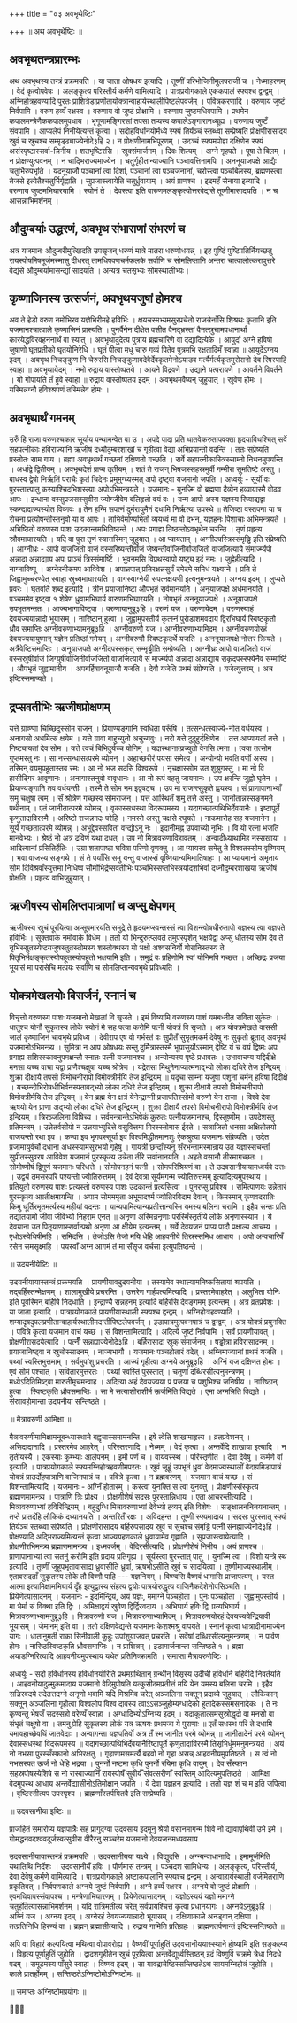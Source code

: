 +++
title = "०३ अवभृथेष्टिः"

+++
॥ अथ अवभृथेष्टिः ॥

## अवभृथतन्त्रप्रारम्भः

अथ अवभृथस्य तन्त्रं प्रक्रमयति । या जाता ओषधय इत्यादि । तूष्णीं परिभोजिनीमुलपराजीं च । नेध्माहरणम् । वेदं कृत्वोपवेषः । अलङ्कृत्य परिस्तीर्य कर्मणे वामित्यादि । पात्रप्रयोगकाले एककपालं स्फ्यश्च द्वन्द्वम् । अग्निहोत्रहवण्यादि पुरतः प्राशित्रेडाप्रणीतायोक्त्रान्वाहार्यस्थालीपिष्टलेपवर्जम् । पवित्रकरणादि । वरुणाय जुष्टं निर्वपामि । वरुण हव्यँ रक्षस्व । वरुणाय वो जुष्टं प्रोक्षामि । वरुणाय जुष्टमधिवपामि । प्रथमेन कपालमन्त्रेणैककपालमुपधाय । भृगूणामङ्गिरसां तपसा तप्यस्व कपालेऽङ्गारानध्यूह्य । वरुणाय जुष्टँ संवपामि । आप्यलेपं निनीयेत्यन्तं कृत्वा । सदोहविर्धानयोर्मध्ये स्फ्यं तिर्यञ्चं स्तब्ध्वा सम्प्रेष्यति प्रोक्षणीरासादय स्रुवं च स्रुचश्च सम्मृड्ढ्याज्येनोदे३हि २। न प्रोक्षणीनामभिपूरणम् । उदञ्चं स्फ्यमपोह्य दक्षिणेन स्फ्यं असंस्पृष्टास्सर्वा-न्निनीय । शतभृष्टिरसि । स्रुक्संमार्जनम् । दिवः शिल्पम् । अग्ने गृहपते । पूषा ते बिलम् । न प्रोक्षण्युत्पवनम् । न चाद्भिराज्यमाज्येन । चतुर्गृहीतान्याज्यानि पञ्चावत्तिनामपि । अननूयाजपक्षे आद्यैः चतुर्भिरुपभृति । यदनूयाजौ पञ्चानां त्वा दिशां, पञ्चानां त्वा पञ्चजनानां, चरोस्त्वा पञ्चबिलस्य, ब्रह्मणस्त्वा तेजसे इत्येतैश्चतुर्भिर्गृह्णाति । सुप्रजास्त्वायेति चतुर्ध्रुवायाम् । अयं प्राणश्च । इदमहँ सेनाया इत्यादि । वरुणाय जुष्टमभिघारयामि । स्योनं ते । देवस्त्वा इति वारुणमलङ्कृत्योत्तरवेद्यंसे तूष्णीमासादयति । न च आसन्नाभिमर्शनम् ।

## औदुम्बर्याः उद्धरणं, अवभृथ संभाराणां संभरणं च

अत्र यजमानः औदुम्बरीमुत्खिदति उपसृजन् धरुणं मात्रे मातरा धरुणोधयन्न् । इह पुष्टिं पुष्टिपतिर्नियच्छतु रायस्पोषमिषमूर्जमस्मासु दीधरत् तामधिषवणचर्मफलके सर्वाणि च सोमलिप्तानि अन्तरा चात्वालोत्करावुत्तरे वेद्यंसे औदुम्बर्यामासन्द्यां सादयति । अन्यत्र चतसृभ्यः सोमस्थालीभ्यः।

## कृष्णाजिनस्य उत्सर्जनं, अवभृथयजुषां होमश्च

अव ते हेडो वरुण नमोभिरव यज्ञेभिरीमहे हविर्भिः । क्षयन्नस्मभ्यमसुरप्रचेतो राजन्नेनाँसि शिश्रथः कृतानि इति यजमानश्चात्वाले कृष्णाजिनं प्रास्यति । पुनर्वैनेन दीक्षेत वसीत वैनद्भ्रस्तां वैनत्स्रुचामवधानार्थां कारयेद्धविरवहननार्थं वा स्यात् । अवभृथादुदेत्य पुत्राय ब्रह्मचारिणे वा दद्यादित्येके । आयुर्दा अग्ने हविषो जुषाणो घृतप्रतीको घृतयोनिरेधि । घृतं पीत्वा मधु चारु गव्यं पितेव पुत्रमभि रक्षतादिमँ स्वाहा ॥ आयुर्देऽग्नय इदम् । अवभृथ निचङ्कुण नि चेरुरसि निचङ्कुणावदेवैर्देवकृतमेनोऽयाडव मर्त्यैर्मर्त्यकृतमुरोरानो देव रिषस्पाहि स्वाहा ॥ अवभृथायेदम् । नमो रुद्राय वास्तोष्पतये । आयने विद्रवणे । उद्याने यत्परायणे । आवर्तने विवर्तने । यो गोपायति तँ हुवे स्वाहा ॥ रुद्राय वास्तोष्पतय इदम् । अवभृथमवैष्यन् जुहुयात् । स्रुवेण होमः । यस्मिन्नग्नौ हविश्श्रपणं तस्मिन्नेव होमः ।

## अवभृथार्थं गमनम्

उरुँ हि राजा वरुणश्चकार सूर्याय पन्थामन्वेत वा उ । अपदे पादा प्रति धातवेकरुतापवक्ता हृदयाविधश्चित् सर्वे सहपत्नीकाः हविराज्यानि ऋजीषं दध्यौदुम्बरशाखां च गृहीत्वा वेद्या अभिप्रयान्तो वदन्ति । ततः संप्रेष्यति प्रस्तोतः साम गाय । ब्रह्मा अवभृथार्थं गच्छतां दक्षिणतो गच्छति । सर्वे सहपत्नीकास्त्रिस्साम्नो निधनमुपयन्ति । अर्धाद्वे द्वितीयम् । अवभृथदेशं प्राप्य तृतीयम् । शतं ते राजन् भिषजस्सहस्रमुर्वी गम्भीरा सुमतिष्टे अस्तु । बाधस्व द्वेषो निर्ऋतिं पराचैः कृतं चिदेनः प्रमुमुग्ध्यस्मत् अपो दृष्ट्वा यजमानो जपति । अध्वर्युः - सूर्यो वः पुरस्तात्त्पातु कस्याश्चिदभिशस्त्याः अपोऽभिमन्त्रयते । यजमानः - युनज्मि वो ब्रह्मणा दैव्येन हव्यायास्मै वोढव आपः । इन्धाना वस्सुप्रजसस्सुवीरा ज्योग्जीवेम बलिहृतो वयं वः । यन्म आपो अस्य यज्ञस्य रिष्याद्यद्वा स्कन्दादाज्यस्योत विष्णवः ॥ तेन हन्मि सपत्नं दुर्मरायुमैनं दधामि निर्ऋत्या उपस्थे ॥ तेजिष्ठा वस्तपना या च रोचना प्रत्योषन्तीस्तनुवो या व आपः । ताभिर्वर्माण्यभितो व्ययध्वं मा वो दभन्, यज्ञहनः पिशाचाः अभिमन्त्रयते । अभिष्ठितो वरुणस्य पाशः उदकान्तमभितिष्ठन्ते । अपः प्रगाह्य तिष्ठन्तोऽवभृथेन चरन्ति । तृणं प्रहृत्य स्रौवमाघारयति । यदि वा पुरा तृणं स्यात्तस्मिन् जुहुयात् । आ प्यायताम् । अग्नीदपस्त्रिस्संमृड्ढि इति संप्रेष्यति । आग्नीध्रः - आपो वाजजितो वाजं वस्सरिष्यन्तीर्वाजं जेष्यन्तीर्वाजिनीर्वाजजितो वाजजित्यायै संमार्ज्म्यपो अन्नादा अन्नाद्याय अपः प्राञ्चं त्रिस्संमार्ष्टि । भुवनमसि विप्रथस्वापो यष्ट्र्य इदं नमः । जुह्वेहीत्यादि । नाग्नाविष्णू । अग्नेरनीकमप आविवेश । अपान्नपात् प्रतिरक्षन्नसुर्यं दमेदमे समिधं यक्ष्यग्ने । प्रति ते जिह्वामुच्चरण्येत् स्वाहा स्रुच्यमाघारयति । वागस्याग्नेयी सपत्नक्षयणी इत्यनुमन्त्रयते । अग्नय इदम् । लुप्यते प्रवरः । घृतवति शब्द इत्यादि । त्रीन् प्रयाजानिष्टा औपभृतं सर्वमानयति । अनूयाजपक्षे अर्धमानयति । पञ्चममेव इष्ट्वा १ शेषेण ध्रुवामभिघार्य वारुणमभिघारयति । नोपभृतं अननूयाजपक्षे । अनूयाजपक्षे उपभृतमन्ततः । आज्यभागाविष्ट्वा । वरुणायानुब्रू३हि । वरुणं यज । वरुणायेदम् । वरुणस्याहं देवयज्ययान्नादो भूयासम् । नारिष्ठान् हुत्वा । जुह्वामुपस्तीर्य कृत्स्नं पुरोडाशमवदाय द्विरभिघार्य स्विष्टकृतौ ध्रौव समाप्तिः अग्नीवरुणाभ्यामनुब्रू३हि । अग्नीवरुणौ यज । अग्नीवरुणाभ्यामिदम् । अग्नीवरुणयोरहं देवयज्ययायुष्मान् यज्ञेन प्रतिष्ठां गमेयम् । अग्नीवरुणौ स्विष्टकृदर्थे यजति । अननूयाजपक्षे नोत्तरं क्रियते । अत्रैवेष्टिसमाप्तिः । अनूयाजपक्षे अग्नीदपस्सकृत् सम्मृड्ढीति सम्प्रेष्यति । आग्नीध्रः आपो वाजजितो वाजं वस्सस्रुषीर्वाजं जिग्युषीर्वाजिनीर्वाजजितो वाजजित्यायै सं मार्ज्म्यपो अन्नादा अन्नाद्याय सकृदपस्स्फ्येनैव सम्मार्ष्टि । औपभृतं जुह्वामानीय । अपबर्हिषावनूयाजौ यजति । देवौ यजेति प्रथमं संप्रेष्यति । यजेत्युत्तरम् । अत्र इष्टिस्समाप्यते ।

## द्रप्सवतीभिः ऋजीषप्रोक्षणम्

यत्ते ग्राव्ण्णा चिच्छिदुस्सोम राजन् । प्रियाण्यङ्गानि स्वधिता परूँषि । तत्सन्धत्स्वाज्ये-नोत वर्धयस्व । अनागसो अधमित्सं क्षयेम । यत्ते ग्रावा बाहुच्युतो अचुच्यवुः । नरो यत्ते दुदुहुर्दक्षिणेन । तत्त आप्यायतां तत्ते । निष्ट्यायतां देव सोम । यत्ते त्वचं बिभिदुर्यच्च योनिम् । यदास्थानात्प्रच्युतो वेनसि त्मना । त्वया तत्सोम गुप्तमस्तु नः । सा नस्सन्धासत्परमे व्योमन् । अहाच्छरीरं पयसा समेत्य । अन्योन्यो भवति वर्णो अस्य । तस्मिन् वयमुपहूतास्तव स्मः । आ नो भज सदसि विश्वरूपे । नृचक्षास्सोम उत शुश्रुगस्तु । मा नो वि हासीद्गिर आवृणानः । अनागास्तनुवो वावृधानः । आ नो रूपं वहतु जायमानः । उप क्षरन्ति जुह्वो घृतेन । प्रियाण्यङ्गानि तव वर्धयन्तीः । तस्मै ते सोम नम इद्वषट्च । उप मा राजन्त्सुकृते ह्वयस्व । सं प्राणापानाभ्याँ समु चक्षुषा त्वम् । सँ श्रोत्रेण गच्छस्व सोमराजन् । यत्त आस्थितँ शमु तत्ते अस्तु । जानीतान्नस्सङ्गमने पथीनाम् । एतं जानीतात्परमे व्योमन्न् । वृकास्सधस्था विदरूपमस्य । यदागच्छात्पथिभिर्देवयानैः । इष्टापूर्ते कृणुतादाविरस्मै । अरिष्टो राजन्नगदः परेहि । नमस्ते अस्तु चक्षसे रघूयते । नाकमारोह सह यजमानेन । सूर्यं गच्छतात्परमे व्योमन्न् । अभूद्देवस्सविता वन्द्योऽनु नः । इदानीमह्न उपवाच्यो नृभिः । वि यो रत्ना भजति मानवेभ्यः । श्रेष्ठं नो अत्र द्रविणं यथा दधत् । उप नो मित्रावरुणाविहावतम् । अन्वादीध्याथामिह नस्सखाया । आदित्यानां प्रसितिर्हेतिः । उग्रा शतापाष्ठा घविषा परिणो वृणक्तु । आ प्यायस्व समेतु ते विश्वतस्सोम वृष्णियम् । भवा वाजस्य सङ्गथे । सं ते पयाँसि समु यन्तु वाजास्सं वृष्णियान्यभिमातिषाहः । आ प्यायमानो अमृताय सोम दिविश्रवाँस्युत्तमा निधिष्व सौमीभिर्द्रप्सवतीभिः पञ्चभिस्सप्तभिस्त्रयोदशभिर्वा दध्नौदुम्बरशाखया ऋजीषं प्रोक्षति । प्रहृत्य वाभिजुहुयात् ।

## ऋजीषस्य सोमलिप्तपात्राणां च अप्सु क्षेपणम्

ऋजीषस्य स्रुचं पूरयित्वा अप्सूपमारयति समुद्रे ते हृदयमप्स्वन्तस्सं त्वा विशन्त्वोषधीरुतापो यज्ञस्य त्वा यज्ञपते हविर्भिः । सूक्तवाके नमोवाके विधेम । ततो यो भिन्दुरुत्प्लवते तमुपस्पृशेत् भक्षयेद्वा अप्सु धौतस्य सोम देव ते नृभिस्सुतस्येष्टयजुषस्तुतस्तोमस्य शस्तोक्थस्य यो भक्षो अश्वसनिर्यो गोसनिस्तस्य ते पितृभिर्भक्षङ्कृतस्योपहूतस्योपहूतो भक्षयामि इति । समुद्रं वः प्रहिणोमि स्वां योनिमपि गच्छत । अच्छिद्रः प्रजया भूयासं मा परासेचि मत्पयः सर्वाणि च सोमलिप्तान्यवभृथे प्रविध्यति ।

## योक्त्रमेखलयोः विसर्जनं, स्नानं च

विचृत्तो वरुणस्य पाशः यजमानो मेखलां वि सृजते । इमं विष्यामि वरुणस्य पाशं यमबध्नीत सविता सुकेतः । धातुश्च योनौ सुकृतस्य लोके स्योनं मे सह पत्या करोमि पत्नी योक्त्रं वि सृजते । अत्र योक्त्रमेखले वाससी जालं कृष्णाजिनं चावभृथे प्रविध्य । देवीराप एष वो गर्भस्तं वः सुप्रीतँ सुभृतमकर्म देवेषु नः सुकृतो ब्रूतात् अवभृथं यजमानोऽभिमन्त्र्य । सुमित्रा न आप ओषधयः सन्तु दुर्मित्रास्तस्मै भूयासुर्योऽस्मान् द्वेष्टि यं च वयं द्विष्मः अपः प्रगाह्य सशिरस्कावनुपमक्षन्तौ स्नातः पत्नी यजमानश्च । अन्योन्यस्य पृष्ठे प्रधावतः । उभावाचम्य यद्दिदीक्षे मनसा यच्च वाचा यद्वा प्राणैश्चक्षुषा यच्च श्रोत्रेण । यद्रेतसा मिथुनेनाप्यात्मनाद्भ्यो लोका दधिरे तेज इन्द्रियम् । शुक्रा दीक्षायै तपसो विमोचनीरापो विमोक्त्रीर्मयि तेज इन्द्रियम् ॥ यदृचा साम्ना यजुषा पशूनां चर्मन् हविषा दिदीक्षे । यच्छन्दोभिरोषधीभिर्वनस्पतावद्भ्यो लोका दधिरे तेज इन्द्रियम् । शुक्रा दीक्षायै तपसो विमोचनीरापो विमोक्त्रीर्मयि तेज इन्द्रियम् ॥ येन ब्रह्म येन क्षत्रं येनेन्द्राग्नी प्रजापतिस्सोमो वरुणो येन राजा । विश्वे देवा ऋषयो येन प्राणा अद्भ्यो लोका दधिरे तेज इन्द्रियम् । शुक्रा दीक्षायै तपसो विमोचनीरापो विमोक्त्रीर्मयि तेज इन्द्रियम् ॥ त्रिरञ्जलिना विषिच्य । सर्वमन्त्रान्तेऽभिषेकं कुरुतः पत्नीयजमानश्च, द्विस्तूष्णीम् । उपदेशस्तु प्रतिमन्त्रम् । उन्नेतर्वसीयो न उन्नयाभ्युदित्ते वसुवित्तमा गिरस्स्तोमास ईरते । सत्राजितो धनसा अक्षितोतयो वाजयन्तो रथा इव । कण्वा इव भृगवस्सूर्या इव विश्वमिद्धीतमानशुः ऐकश्रुत्या यजमानः संप्रेष्यति । उदेत प्रजामायुर्वर्चो दधाना अधस्स्यामसुरभयो गृहेषु । गायत्री छन्दाँस्यनु सँरभन्तामस्मान्राय उत यज्ञास्सचन्ताँ सुप्रीतस्सुवरप आविवेश यजमानं पुरस्कृत्य उन्नेता तीरे सर्वानानयति । अहते वसानौ तीरमागच्छतः । सोमोष्णीषं द्विगुणं यजमानः परिधत्ते । सोमोपनहनं पत्नी । सोमपरिश्रियणं वा । ते उदवसानीयायामध्वर्यवे दत्तः । उद्वयं तमसस्परि पश्यन्तो ज्योतिरुत्तमम् । देवं देवत्रा सूर्यमगन्म ज्योतिरुत्तमम् इत्यादित्यमुपस्थाय । प्रतियुतो वरुणस्य पाशः प्रत्यस्तो वरुणस्य पाशः उदकान्तं प्रत्यसित्वा । पुनरप्सु प्रविश्य । समित्पाणयः उन्नेतारं पुरस्कृत्य अप्रतीक्षमायन्ति । अपाम सोमममृता अभूमादर्श्म ज्योतिरविदाम देवान् । किमस्मान् कृणवदरातिः किमु धूर्तिरमृतमर्त्यस्य महीयां वदन्तः । यान्यपामित्यान्यप्रतीत्तान्यस्मि यमस्य बलिना चरामि । इहैव सन्तः प्रति तद्यातयामो जीवा जीवेभ्यो निहराम एनत् ॥ अनृणा अस्मिन्ननृणाः परस्मिँस्तृतीये लोके अनृणास्स्याम । ये देवयाना उत पितृयाणास्सर्वान्पथो अनृणा आ क्षीयेम इत्यन्तम् । सर्वे देवयजनं प्राप्य पादौ प्रक्षाल्य आचम्य । एधोऽस्येधिषीमहि । समिदसि । तेजोऽसि तेजो मयि धेहि आहवनीये तिस्रस्समिध आधाय । अपो अन्वचारिषँ रसेन समसृक्ष्महि । पयस्वाँ अग्न आगमं तं मा सँसृज वर्चसा इत्युपतिष्ठन्ते ।

॥ उदयनीयेष्टिः ॥

उदयनीयायास्तन्त्रं प्रक्रमयति । प्रायणीयावदुदयनीया । तस्यामेव स्थाल्यामनिष्कसितायां श्रपयति । तद्बर्हिस्तन्मेक्षणम् । शालामुखीये प्रचरन्ति । उत्तरेण गार्हपत्यमित्यादि । प्रस्तरमेवाहरेत् । अलुभिता योनिः इति पूर्वस्मिन् बर्हिषि निदधाति । इन्द्राण्यै सन्नहनम् इत्यादि बर्हिरसि देवङ्गमम् इत्यन्तम् । अत्र व्रतप्रवेशः । या जाता इत्यादि । पात्रप्रयोगकाले प्रायणीयास्थाली स्फ्यश्च द्वन्द्वम् । अग्निहोत्रहवण्यादि । शम्यादृषदुपलप्रणीतान्वाहार्यस्थालीमदन्तीपिष्टलेपवर्जम् । इडापात्रमुत्पवनपात्रं च द्वन्द्वम् । अत्र योक्त्रं प्रयुनक्ति । पवित्रे कृत्वा यजमान वाचं यच्छ । सं विशन्तामित्यादि । अदित्यै जुष्टं निर्वपामि । सर्वं प्रायणीयावत् । प्रोक्षणीरासदयेत्यादि । पत्नीँ सन्नह्याज्येनोदे३हि । बर्हिरासाद्य स्रुक् संमार्जनम् । षड्ढोत्रा हविरासादनम् । प्रयाजानिष्ट्वा न स्रुचोस्सादनम् । नाज्यभागौ । यजमानः पञ्चहोतारं वदेत् । अग्निमाज्यानां प्रथमं यजति । पथ्यां स्वस्तिमुत्तमाम् । सर्वमुपांशु प्रचरति । आज्यं गृहीत्वा अग्नये अनुब्रू३हि । अग्निं यज दक्षिणत होमः । एवं सोमं पश्चात् । सवितारमुत्तरतः । पथ्यां स्वस्तिं पुरस्तात् । चतुर्णां दब्धिरसीत्यनुमन्त्रणम् । मध्येऽदितिमिष्ट्वा मारुतीमृचमन्वाह । अदित्या अहं देवयज्यया प्र प्रजया च पशुभिश्च जनिषीय । नारिष्ठान् हुत्वा । स्विष्टकृति ध्रौवसमाप्तिः । सा मे सत्याशीराशीर्म ऊर्जमिति विद्यते । एमा अग्मन्निति विद्यते । संस्रावहोमान्ता उदयनीया सन्तिष्ठते ।

॥ मैत्रावरुणी आमिक्षा ॥

मैत्रावरुणीमामिक्षामनूबन्ध्यास्थाने बह्वृचास्समामनन्ति । इषे त्वेति शाखामाहृत्य । व्रतप्रवेशनम् । असिदादानादि । प्रस्तरमेव आहरेत् । परिस्तरणादि । नेध्मम् । वेदं कृत्वा । अन्तर्वेदि शाखाया इत्यादि । न तृतीयस्यै । एकस्याः कुम्भ्याः आलेपनम् । इमौ पर्णं च । वायवस्स्थ । परिस्तृणीत । देवा देवेषु । कर्मणे वां इत्यादि । पात्रप्रयोगकाले स्फ्यमग्निहोत्रहवणीमपरतः । स्रुवं जूहूं उपभृतं ध्रुवां वेदमाज्यस्थालीं वेदाग्रमिडापात्रं योक्त्रं प्रातर्दोहपात्राणि वाजिनपात्रं च । पवित्रे कृत्वा । न ब्रह्मवरणम् । यजमान वाचं यच्छ । सं विशन्तामित्यादि । यजमानः - अग्निँ होतारम् । कस्त्वा युनक्ति स त्वा युनक्तु । प्रोक्षणीस्संस्कृत्य ब्रह्माणमामन्त्र्य । पात्राणि त्रिः प्रोक्ष्य । प्रोक्षणीशेषं सदसः पुरस्तान्निधाय । एता आचरन्तीत्यादि । मित्रावरुणाभ्यां हविरिन्द्रियम् । बहुदुग्धि मित्रावरुणाभ्यां देवेभ्यो हव्यम् इति विशेषः । सङ्क्षालननिनयनान्तम् । तप्ते प्रातर्दोहे लौकिकं दध्यानयति । अन्तरितँ रक्षः । अविदहन्त । तूष्णीं स्फ्यमादाय । सदसः पुरस्तात् स्फ्यं तिर्यञ्चं स्तब्ध्वा संप्रेष्यति । प्रोक्षणीरासादय बर्हिरुपसादय स्रुवं च सुचश्च संमृड्ढि पत्नीँ संनह्याज्येनोदे३हि । प्रोक्षण्यादि अद्भिराज्यमित्यन्तं कृत्वा आज्यग्रहणकाले ध्रुवायामेव गृह्णाति । सुप्रजास्त्वायेत्यादि । प्रोक्षणीरभिमन्त्र्य ब्रह्माणमामन्त्र्य । इध्मवर्जम् । वेदिरसीत्यादि । प्रोक्षणीशेषं निनीय । अयं प्राणश्च । प्राणापानाभ्यां त्वा सतनुं करोमि इति प्रदाय प्रतिगृह्य । सूर्यस्त्वा पुरस्तात् पातु । युनज्मि त्वा । विशो यन्त्रे स्थ इत्यादि । तूष्णीं जुहूपभृतावासाद्य ध्रुवासीति ध्रुवां, ऋषभोऽसीति स्रुवं च सादयित्वा । तूष्णीमाज्यस्थालीम् । एतावसदताँ सुकृतस्य लोके तौ विष्णौ पाहि --- यज्ञनियम् । विष्ण्वसि वैष्णवं धामासि प्राजापत्यम् । यस्त आत्मा इत्यामिक्षामभिघार्य दृँह इत्युद्वास्य संहत्य द्वयोः पात्रयोरुद्धृत्य वाजिनैकदेशेनोपसिञ्चति । प्रियेणेत्यासादनम् । यजमानः - इदमिन्द्रियं, अयं यज्ञः, ममाग्ने पञ्चहोता । पुनः पञ्चहोता । जुह्वामुपस्तीर्य । मा भेर्मा सं विक्था इति द्विः । अमिक्षाद्वयं स्रुवेण द्विर्द्विरवदाय । अभिघार्य हविः द्विः प्रत्यभिघार्य । मित्रावरुणाभ्यामनुब्रू३हि । मित्रावरुणौ यज । मित्रावरुणाभ्यामिदम् । मित्रावरुणयोरहं देवयज्ययेन्द्रियावी भूयासम् । जेमानम् इति वा । ततो दक्षिणवेद्यन्ते यजमानः केशश्मश्रु वापयते । स्नानं कृत्वा धात्रादीनामाज्येन यागः । धातानुमती राका सिनीवाली कुहूः उपांशुयाजवत् प्रचरति । सर्वेषां दब्धिरसीत्यनुमन्त्रणम् । न पार्वण होमः । नारिष्ठस्विष्टकृति ध्रौवसमाप्तिः । न प्राशित्रम् । इडामार्जनान्ता सन्तिष्ठते १ । ब्रह्मा अयाडग्निरित्यादि आहवनीयमुपस्थाय यथेतं प्रतिनिष्क्रामति । समाप्ता मैत्रावरुणेष्टिः ।

अध्वर्युः - सदो हविर्धानस्य हविर्धानयोरिति प्रथमग्रथितान् ग्रन्थीन् विसृस्य उदीची हविर्धाने बहिर्वेदि निवर्तयति । आहवनीयादुल्मुकमादाय यजमानो वेदिमुपोषति यत्कुसीदमप्रतीत्तं मयि येन यमस्य बलिना चरमि । इहैव सन्निरवदये तदेतत्तदग्ने अनृणो भवामि यदि मिश्रमिव चरेत् अञ्जलिना सक्तून् प्रदाव्ये जुहुयात् । लौकिकान् सक्तून् अञ्जलिना गृहीत्वा विश्वलोप विश्व दावस्य त्वाऽऽसञ्जुहोम्यग्धादेको हुतादेकस्समसनादेकः । ते नः कृण्वन्तु भेषजँ सदस्सहो वरेण्यँ स्वाहा । अग्धादिभ्योऽग्निभ्य इदम् । यदाकूतात्समसुस्रोद्धृदो वा मनसो वा संभृतं चक्षुषो वा । तमनु प्रेहि सुकृतस्य लोकं यत्र ऋषयः प्रथमजा ये पुराणाः ॥ एतँ सधस्थ परि ते दधामि यमावहाच्छेवधिं जातवेदाः । अन्वागन्ता यज्ञपतिर्वो अत्र तँ स्म जानीत परमे व्योमन्न् ॥ जानीतादेनं परमे व्योमन् देवास्सधस्था विदरूपमस्य ॥ यदागच्छात्पथिभिर्देवयानैरिष्टापूर्ते कृणुतादाविरस्मै तिसृभिर्धूममनुमन्त्रयते । अयं नो नभसा पुरस्सँस्फानो अभिरक्षतु । गृहाणामसमर्त्यै बहवो नो गृहा असन्न् आहवनीयमुपतिष्ठते । स त्वं नो नभसस्पत ऊर्जं नो धेहि भद्रया । पुनर्नो नष्टमा कृधि पुनर्नो रयिमा कृधि वायुम् । देव सँस्फान सहस्रपोषस्येशिषे स नो रास्वाज्यानिँ रायस्पोषँ सुवीर्यँ संवत्सरीणाँ स्वस्तिम् आदित्यमुपतिष्ठते । आमिक्षा वेदमुपस्थ आधाय अन्तर्वेद्यासीनोऽतिमोक्षान् जपति । ये देवा यज्ञहन इत्यादि । ततो यज्ञ शं च म इति जपित्वा । वृष्टिरसीत्यप उपस्पृश्य । ब्राह्मणाँस्तर्पयितवै इति सम्प्रेष्यति ।

॥ उदवसानीया इष्टिः ॥

प्राजहितं समारोप्य यज्ञपात्रैः सह प्रागुदग्वा उदवसाय इदमूनु श्रेयो वसानमागन्म शिवे नो द्यावापृथिवी उभे इमे । गोमद्धनवदश्ववदूर्जस्वत्सुवीरा वीरैरनु सञ्चरेम यजमानो देवयजनमध्यवसाय

उदवसानीयायास्तन्त्रं प्रक्रमयति । उदवसानीयया यक्ष्ये । विद्युदसि । अग्न्यन्वाधानादि । इमामूर्जमिति यथातिथि निर्देशः । उदवसानीयँ हविः । पौर्णमासं तन्त्रम् । पञ्चदश सामिधेन्यः । अलङ्कृत्य, परिस्तीर्य, देवा देवेषु कर्मणे वामित्यादि । पात्रप्रयोगकाले अष्टाकपालानि स्फ्यश्च द्वन्द्वम् । अन्वाहार्यस्थाली वर्जमितराणि प्रकृतिवत् । निर्वपणकाले अग्नये जुष्टं निर्वपामि । अग्ने हव्यँ रक्षस्व । अग्नये वो जुष्टं प्रोक्षामि । एवमधिवापस्संवापश्च । मन्त्रेणाभिघारणम् । प्रियेणेत्यासादनम् । यज्ञोऽस्ययं यज्ञो ममाग्ने चतुर्होतेत्यासन्नाभिमर्शनम् । यदि रात्रिमतीत्य चरेत् सर्वप्रायश्चित्तं कृत्वा प्रधानयागः । अग्नयेऽनुब्रू३हि । अग्निं यज । अग्नय इदम् । अग्नेरहं देवयज्ययान्नादो भूयासम् । दक्षिणाकाले अनड्वान् दक्षिणा । तत्प्रतिनिधि हिरण्यं वा । ब्रह्मन् ब्रह्मासीत्यादि । रुद्राय गामिति प्रतिग्रहः । ब्राह्मणतर्पणान्तं इष्टिस्सन्तिष्ठते ॥

अपि वा विहारं कल्पयित्वा मथित्वा वोपावरोह्य । वैष्णवीं पूर्णाहुतिं उदवसानीययास्स्थाने होष्यामि इति सङ्कल्प्य । विहृत्य पूर्णाहुतिं जुहोति । द्वादशगृहीतेन स्रुचं पूरयित्वा अन्तर्वेद्यूर्ध्वस्तिष्ठन् इदं विष्णुर्वि चक्रमे त्रेधा निदधे पदम् । समूढमस्य पाँसुरे स्वाहा । विष्णव इदम् । सा यावद्रात्रेष्टिस्सन्तिष्ठतेऽथ सायमग्निहोत्रं जुहोति । काले प्रातर्होमम् । सन्तिष्ठतेऽग्निष्टोमोऽग्निष्टोमः ॥

॥ समाप्तः अग्निष्टोमप्रयोगः ॥

